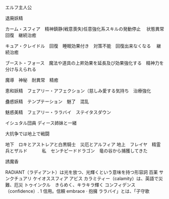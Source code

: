 エルフ主人公

退廃妖精

カーム・スフィア　精神鎮静(戦意喪失)任意強化系スキルの発動停止　 状態異常回復　継続治癒

キュア・クレイドル　回復　睡眠効果付き　対策不能　回復出来なくなる 　継続治癒

ブースト・フォース　魔法や道具の上昇効果を延長及び効果強化する　精神力を分け与えられる　

魔導　神秘　耐異常　精癒　　

恵和妖精　フェアリー・アフェクション（慈しみ愛する気持ち　治療強化

蠱惑妖精　テンプテーション　魅了　混乱

魅惑美精　フェアリー・ララバイ　ステイタスダウン



イシュタル団員
ディース姉妹と一緒

大抗争では地上で戦闘

地下　ロキとアストレアと白黒騎士　災厄とアルフィア
地上　フレイヤ　精霊兵とザルド
　　　私　センチピードドラゴン　竜の谷から捕獲してきた　





誘魔香

RADIANT（ラディアント）は光を放つ、光輝くという意味を持つ形容詞
百薬
サンクチュアリ
ケイオススフィア
アビス
カラミティー（calamity）は、英語で災難、厄災
トゥインクル　きらめく、キラキラ輝く
コンフィデンス（confidence）. 1 信用。信頼
embrace · 抱擁
ララバイ」とは、「子守歌









